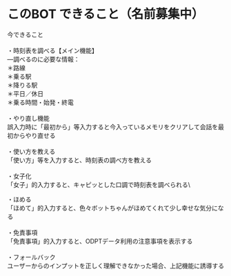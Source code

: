 # このBOT できること（名前募集中）

今できること\
\
・時刻表を調べる【メイン機能】\
	―調べるのに必要な情報：\
	＊路線\
	＊乗る駅\
	＊降りる駅\
	＊平日／休日\
	＊乗る時間・始発・終電\
\
・やり直し機能\
	誤入力時に「最初から」等入力すると今入っているメモリをクリアして会話を最初からやり直せる\
\
・使い方を教える\
	「使い方」等を入力すると、時刻表の調べ方を教える\
\
・女子化\
	「女子」的入力すると、キャピッとした口調で時刻表を調べられる\

・ほめる\
	「ほめて」的入力すると、色々ボットちゃんがほめてくれて少し幸せな気分になる\
\
・免責事項\
	「免責事項」的入力すると、ODPTデータ利用の注意事項を表示する\
\
・フォールバック\
	ユーザーからのインプットを正しく理解できなかった場合、上記機能に誘導する
